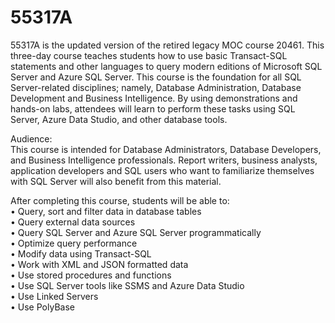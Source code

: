 # 55317A
55317A is the updated version of the retired legacy MOC course 20461. This three-day course teaches students how to use basic Transact-SQL statements and other languages to query modern editions of Microsoft SQL Server and Azure SQL Server. This course is the foundation for all SQL Server-related disciplines; namely, Database Administration, Database Development and Business Intelligence. By using demonstrations and hands-on labs, attendees will learn to perform these tasks using SQL Server, Azure Data Studio, and other database tools.

Audience:<br>
This course is intended for Database Administrators, Database Developers, and Business Intelligence professionals. Report writers, business analysts, application developers and SQL users who want to familiarize themselves with SQL Server will also benefit from this material.

After completing this course, students will be able to:<br>
• Query, sort and filter data in database tables<br>
• Query external data sources<br>
• Query SQL Server and Azure SQL Server programmatically<br>
• Optimize query performance<br>
• Modify data using Transact-SQL<br>
• Work with XML and JSON formatted data<br>
• Use stored procedures and functions<br>
• Use SQL Server tools like SSMS and Azure Data Studio<br>
• Use Linked Servers<br>
• Use PolyBase<br>

